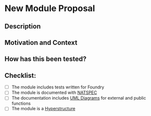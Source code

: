 # New Module Proposal

## Description

<!--- Describe your changes in detail -->

## Motivation and Context

<!--- Why is this module required? What problem does it solve? -->

## How has this been tested?

<!--- Please describe in detail how you tested your changes. -->
<!--- Include details of your testing environment, tests ran to see how -->
<!--- your change affects other areas of the code, etc. -->

## Checklist:

<!--- Go over all the following points, and put an `x` in all the boxes that apply. -->
<!--- If you're unsure about any of these, don't hesitate to ask. -->

- [ ] The module includes tests written for Foundry
- [ ] The module is documented with [NATSPEC](https://docs.soliditylang.org/en/v0.5.10/natspec-format.html)
- [ ] The documentation includes [UML Diagrams](https://plantuml.com/ascii-art) for external and public functions
- [ ] The module is a [Hyperstructure](https://www.jacob.energy/hyperstructures.html)
